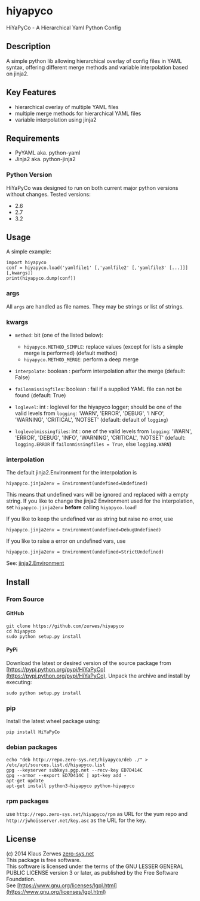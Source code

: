 # hiyapyco

HiYaPyCo - A Hierarchical Yaml Python Config


## Description

A simple python lib allowing hierarchical overlay of config files in YAML syntax, offering different merge methods and variable interpolation based on jinja2.

## Key Features

* hierarchical overlay of multiple YAML files
* multiple merge methods for hierarchical YAML files
* variable interpolation using jinja2


## Requirements

* PyYAML aka. python-yaml
* Jinja2 aka. python-jinja2

### Python Version

HiYaPyCo was designed to run on both current major python versions without changes.
Tested versions:

* 2.6
* 2.7
* 3.2


## Usage

A simple example:

    import hiyapyco
    conf = hiyapyco.load('yamlfile1' [,'yamlfile2' [,'yamlfile3' [...]]] [,kwargs])
    print(hiyapyco.dump(conf))

### args

All `args` are handled as file names. They may be strings or list of strings.

### kwargs

* `method`: bit (one of the listed below):

  * `hiyapyco.METHOD_SIMPLE`: replace values (except for lists a simple merge is performed) (default method)
  * `hiyapyco.METHOD_MERGE`: perform a deep merge

* `interpolate`: boolean : perform interpolation after the merge (default: False)

* `failonmissingfiles`: boolean : fail if a supplied YAML file can not be found (default: True)

* `loglevel`: int : loglevel for the hiyapyco logger; should be one of the valid levels from `logging`: 'WARN', 'ERROR', 'DEBUG', 'I    NFO', 'WARNING', 'CRITICAL', 'NOTSET' (default: default of `logging`)

* `loglevelmissingfiles`: int : one of the valid levels from `logging`: 'WARN', 'ERROR', 'DEBUG', 'INFO', 'WARNING', 'CRITICAL', 'NOTSET' (default: `logging.ERROR` if `failonmissingfiles = True`, else `logging.WARN`)


### interpolation

The default jinja2.Environment for the interpolation is

    hiyapyco.jinja2env = Environment(undefined=Undefined)

This means that undefined vars will be ignored and replaced with a empty string.
If you like to change the jinja2 Environment used for the interpolation, set `hiyapyco.jinja2env` **before** calling `hiyapyco.load`!

If you like to keep the undefined var as string but raise no error, use

    hiyapyco.jinja2env = Environment(undefined=DebugUndefined)

If you like to raise a error on undefined vars, use

    hiyapyco.jinja2env = Environment(undefined=StrictUndefined)

See: [jinja2.Environment](http://jinja.pocoo.org/docs/dev/api/#jinja2.Environment)


## Install

### From Source

#### GitHub

    git clone https://github.com/zerwes/hiyapyco
    cd hiyapyco
    sudo python setup.py install

#### PyPi

Download the latest or desired version of the source package from [https://pypi.python.org/pypi/HiYaPyCo](https://pypi.python.org/pypi/HiYaPyCo).
Unpack the archive and install by executing:

    sudo python setup.py install

### pip

Install the latest wheel package using:

    pip install HiYaPyCo

### debian packages

    echo "deb http://repo.zero-sys.net/hiyapyco/deb ./" > /etc/apt/sources.list.d/hiyapyco.list
    gpg --keyserver subkeys.pgp.net --recv-key ED7D414C
    gpg --armor --export ED7D414C | apt-key add -
    apt-get update
    apt-get install python3-hiyapyco python-hiyapyco

### rpm packages

use `http://repo.zero-sys.net/hiyapyco/rpm` as URL for the yum repo
and `http://jwhoisserver.net/key.asc` as the URL for the key.

## License

(c) 2014 Klaus Zerwes [zero-sys.net](http://zero-sys.net)  
This package is free software.  
This software is licensed under the terms of the
GNU LESSER GENERAL PUBLIC LICENSE version 3 or later,
as published by the Free Software Foundation.  
See [https://www.gnu.org/licenses/lgpl.html](https://www.gnu.org/licenses/lgpl.html)

